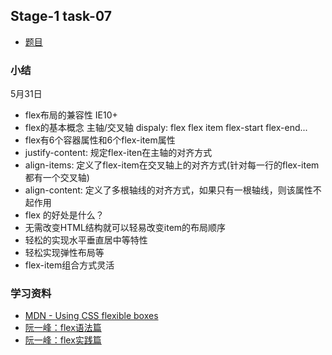 ## Stage-1 task-07

 * [题目](http://ife.baidu.com/task/detail?taskId=10)

### 小结 

5月31日
 
 * flex布局的兼容性 IE10+
 * flex的基本概念 主轴/交叉轴 dispaly: flex  flex item flex-start flex-end...
 * flex有6个容器属性和6个flex-item属性
 * justify-content: 规定flex-iten在主轴的对齐方式 
 * align-items: 定义了flex-item在交叉轴上的对齐方式(针对每一行的flex-item都有一个交叉轴)
 * align-content: 定义了多根轴线的对齐方式，如果只有一根轴线，则该属性不起作用
 * flex 的好处是什么？
  * 无需改变HTML结构就可以轻易改变item的布局顺序
  * 轻松的实现水平垂直居中等特性
  * 轻松实现弹性布局等
  * flex-item组合方式灵活

 
### 学习资料

 * [MDN - Using CSS flexible boxes](https://developer.mozilla.org/zh-CN/docs/Web/CSS/CSS_Flexible_Box_Layout/Using_CSS_flexible_boxes)
 * [阮一峰：flex语法篇](http://www.ruanyifeng.com/blog/2015/07/flex-grammar.html)
 * [阮一峰：flex实践篇](http://www.ruanyifeng.com/blog/2015/07/flex-examples.html)
